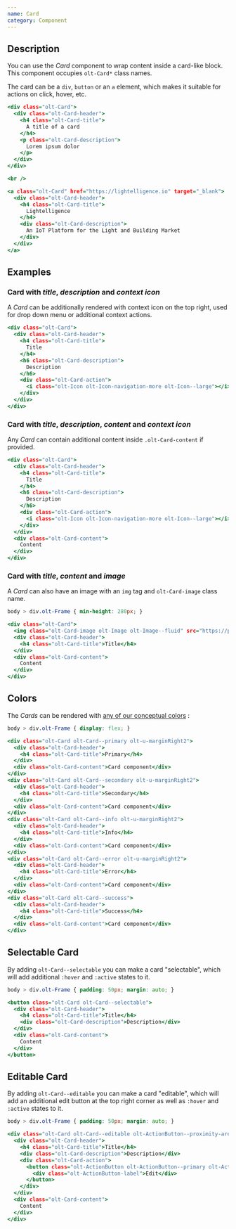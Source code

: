 ```yaml
---
name: Card
category: Component
---
```


## Description

You can use the *Card* component to wrap content inside a card-like block. This
component occupies `olt-Card*` class names.

The card can be a `div`, `button` or an `a` element, which makes it suitable
for actions on click, hover, etc.

```basic.html
<div class="olt-Card">
  <div class="olt-Card-header">
    <h4 class="olt-Card-title">
      A title of a card
    </h4>
    <p class="olt-Card-description">
      Lorem ipsum dolor
    </p>
  </div>
</div>

<br />

<a class="olt-Card" href="https://lightelligence.io" target="_blank">
  <div class="olt-Card-header">
    <h4 class="olt-Card-title">
      Lightelligence
    </h4>
    <div class="olt-Card-description">
      An IoT Platform for the Light and Building Market
    </div>
  </div>
</a>
```

## Examples

### Card with *title*, *description* and *context icon*

A *Card* can be additionally rendered with context icon on the top right, used
for drop down menu or additional context actions.

```context.html
<div class="olt-Card">
  <div class="olt-Card-header">
    <h4 class="olt-Card-title">
      Title
    </h4>
    <h6 class="olt-Card-description">
      Description
    </h6>
    <div class="olt-Card-action">
      <i class="olt-Icon olt-Icon-navigation-more olt-Icon--large"></i>
    </div>
  </div>
</div>
```

### Card with *title*, *description*, *content* and *context icon*

Any *Card* can contain additional content inside `.olt-Card-content` if
provided.

```content.html
<div class="olt-Card">
  <div class="olt-Card-header">
    <h4 class="olt-Card-title">
      Title
    </h4>
    <h6 class="olt-Card-description">
      Description
    </h6>
    <div class="olt-Card-action">
      <i class="olt-Icon olt-Icon-navigation-more olt-Icon--large"></i>
    </div>
  </div>
  <div class="olt-Card-content">
    Content
  </div>
</div>
```

### Card with *title*, *content* and *image*

A *Card* can also have an image with an `img` tag and `olt-Card-image` class
name.

```image.css hidden
body > div.olt-Frame { min-height: 280px; }
```

```image.html
<div class="olt-Card">
  <img class="olt-Card-image olt-Image olt-Image--fluid" src="https://picsum.photos/860/200"/>
  <div class="olt-Card-header">
    <h4 class="olt-Card-title">Title</h4>
  </div>
  <div class="olt-Card-content">
    Content
  </div>
</div>
```

## Colors

The *Cards* can be rendered with
[any of our conceptual colors](/#concepts-colors) :

```colors.css hidden
body > div.olt-Frame { display: flex; }
```

```colors.html
<div class="olt-Card olt-Card--primary olt-u-marginRight2">
  <div class="olt-Card-header">
    <h4 class="olt-Card-title">Primary</h4>
  </div>
  <div class="olt-Card-content">Card component</div>
</div>
<div class="olt-Card olt-Card--secondary olt-u-marginRight2">
  <div class="olt-Card-header">
    <h4 class="olt-Card-title">Secondary</h4>
  </div>
  <div class="olt-Card-content">Card component</div>
</div>
<div class="olt-Card olt-Card--info olt-u-marginRight2">
  <div class="olt-Card-header">
    <h4 class="olt-Card-title">Info</h4>
  </div>
  <div class="olt-Card-content">Card component</div>
</div>
<div class="olt-Card olt-Card--error olt-u-marginRight2">
  <div class="olt-Card-header">
    <h4 class="olt-Card-title">Error</h4>
  </div>
  <div class="olt-Card-content">Card component</div>
</div>
<div class="olt-Card olt-Card--success">
  <div class="olt-Card-header">
    <h4 class="olt-Card-title">Success</h4>
  </div>
  <div class="olt-Card-content">Card component</div>
</div>
```

## Selectable Card

By adding `olt-Card--selectable` you can make a card "selectable", which will
add additional `:hover` and `:active` states to it.

```buttons.css hidden
body > div.olt-Frame { padding: 50px; margin: auto; }
```

```buttons.html
<button class="olt-Card olt-Card--selectable">
  <div class="olt-Card-header">
    <h4 class="olt-Card-title">Title</h4>
    <div class="olt-Card-description">Description</div>
  </div>
  <div class="olt-Card-content">
    Content
  </div>
</button>
```

## Editable Card

By adding `olt-Card--editable` you can make a card "editable", which will
add an additional edit button at the top right corner as well as `:hover` and `:active` states to it.

```editable.css hidden
body > div.olt-Frame { padding: 50px; margin: auto; }
```

```editable.html
<div class="olt-Card olt-Card--editable olt-ActionButton--proximity-area">
  <div class="olt-Card-header">
    <h4 class="olt-Card-title">Title</h4>
    <div class="olt-Card-description">Description</div>
    <div class="olt-Card-action">
      <button class="olt-ActionButton olt-ActionButton--primary olt-ActionButton-icon-right olt-Icon-action-edit">
        <div class="olt-ActionButton-label">Edit</div>
      </button>
    </div>
  </div>
  <div class="olt-Card-content">
    Content
  </div>
</div>
```
